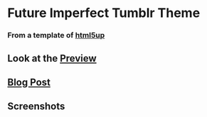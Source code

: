 # Future Imperfect Tumblr Theme
### From a template of [html5up](https://html5up.net/future-imperfect)

## Look at the [Preview](https://futureimperfect-theme.tumblr.com/)
## [Blog Post](http://blog.giacomocerquone.com)

## Screenshots
